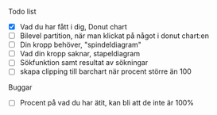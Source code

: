 Todo list

- [X] Vad du har fått i dig, Donut chart
- [ ] Bilevel partition, när man klickat på något i donut chart:en
- [ ] Din kropp behöver, "spindeldiagram"
- [ ] Vad din kropp saknar, stapeldiagram
- [ ] Sökfunktion samt resultat av sökningar
- [ ] skapa clipping till barchart när procent större än 100

Buggar

- [ ] Procent på vad du har ätit, kan bli att de inte är 100%